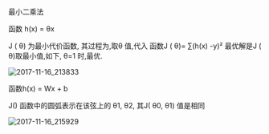 最小二乘法

函数 h(x) = θx

J ( θ)  为最小代价函数, 其过程为,取θ 值,代入 函数J ( θ)= ∑(h(x) -y)²  最优解是J ( θ)取最小值,如下, θ=1 时,最优.

![2017-11-16_213833](D:\PycharmProjects\TensorFlow\AndrewNg\2017-11-16_213833.jpg)

函数h(x)  = Wx + b

J() 函数中的圆弧表示在该弦上的 θ1, θ2, 其J( θ0, θ1) 值是相同

![2017-11-16_215929](D:\PycharmProjects\TensorFlow\AndrewNg\2017-11-16_215929.jpg)